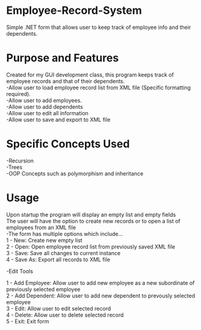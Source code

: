# Employee-Record-System
Simple .NET form that allows user to keep track of employee info and their dependents.

# Purpose and Features
Created for my GUI development class, this program keeps track of employee records and that of their dependents.<br/>
     -Allow user to load employee record list from XML file (Specific formatting required).  <br/>
		 -Allow user to add employees.<br/>
		 -Allow user to add dependents<br/>
		 -Allow user to edit all information<br/>
		 -Allow user to save and export to XML file<br/>
     
# Specific Concepts Used

-Recursion<br/>
-Trees<br/>
-OOP Concepts such as polymorphism and inheritance<br/>

# Usage

Upon startup the program will display an empty list and empty fields<br/>
 The user will have the option to create new records or to open a list of employees from an XML file<br/>
-The form has multiple options which include...<br/>
  1 - New: Create new empty list<br/>
  2 - Open: Open employee record list from previously saved XML file<br/>
  3 - Save: Save all changes to current instance<br/>
  4 - Save As: Export all records to XML file<br/>
  
 -Edit Tools<br/>
 
  1 - Add Employee: Allow user to add new employee as a new subordinate of previously selected employee<br/>
  2 - Add Dependent: Allow user to add new dependent to prevously selected employee<br/>
  3 - Edit:  Allow user to edit selected record<br/>
  4 - Delete: Allow user to delete selected record<br/>
  5 - Exit: Exit form<br/>


